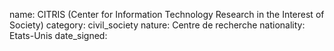 name: CITRIS (Center for Information Technology Research in the Interest of Society)
category: civil_society
nature:  Centre de recherche
nationality: Etats-Unis
date_signed:
    